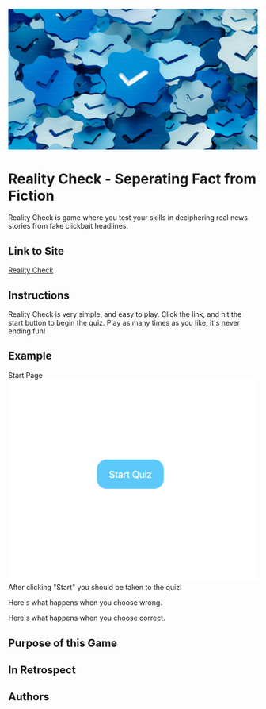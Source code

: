 <img src="check.png"
     alt="Check Image" />

# Reality Check - Seperating Fact from Fiction
Reality Check is game where you test your skills in deciphering real news stories from fake clickbait headlines.

## Link to Site
[Reality Check](https://reality-check-17ece.web.app/)

## Instructions
Reality Check is very simple, and easy to play. Click the link, and hit the start button to begin the quiz. Play as many times as you like, it's never ending fun!
## Example
Start Page
<img src="example1.png"
     alt="Start" />
After clicking "Start" you should be taken to the quiz!

Here's what happens when you choose wrong.

Here's what happens when you choose correct.

## Purpose of this Game

## In Retrospect

## Authors
